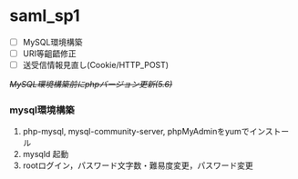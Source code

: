 # saml_sp1

- [ ] MySQL環境構築
- [ ] URI等齟齬修正
- [ ] 送受信情報見直し(Cookie/HTTP_POST)

~~*MySQL環境構築前にphpバージョン更新(5.6)*~~
### mysql環境構築
1. php-mysql, mysql-community-server, phpMyAdminをyumでインストール
2. mysqld 起動
3. rootログイン，パスワード文字数・難易度変更，パスワード変更